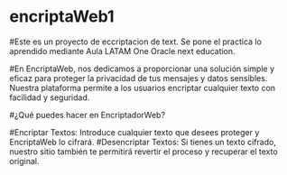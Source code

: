 # encriptaWeb1

#Este es un proyecto de eccriptacion de text. Se pone el practica lo aprendido mediante Aula LATAM One Oracle next education.

#En EncriptaWeb, nos dedicamos a proporcionar una solución simple y eficaz para proteger la privacidad de tus mensajes y datos sensibles. Nuestra plataforma permite a los usuarios encriptar cualquier texto con facilidad y seguridad.

#¿Qué puedes hacer en EncriptadorWeb?

#Encriptar Textos: Introduce cualquier texto que desees proteger y EncriptaWeb lo cifrará.
#Desencriptar Textos: Si tienes un texto cifrado, nuestro sitio también te permitirá revertir el proceso y recuperar el texto original.
